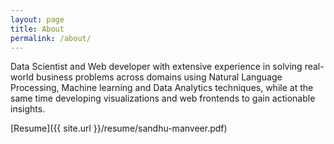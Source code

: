 ```yaml
---
layout: page
title: About
permalink: /about/
---
```

Data Scientist and Web developer with extensive experience in solving real-world business problems across domains using Natural Language Processing, Machine learning and Data Analytics techniques, while at the same time developing visualizations and web frontends to gain actionable insights.

[Resume]({{ site.url }}/resume/sandhu-manveer.pdf)